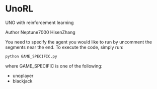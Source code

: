 # UnoRL
UNO with reinforcement learning

Author Neptune7000 HisenZhang

You need to specify the agent you would like to run by uncomment the segments near the end. To execute the code, simply run:

```bash
python GAME_SPECIFIC.py
```

where GAME_SPECIFIC is one of the following:
- unoplayer
- blackjack